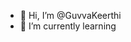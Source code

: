 - 👋 Hi, I’m @GuvvaKeerthi
- 🌱 I’m currently learning 

<!---
GuvvaKeerthi/GuvvaKeerthi is a ✨ special ✨ repository because its `README.md` (this file) appears on your GitHub profile.
You can click the Preview link to take a look at your changes.
--->
